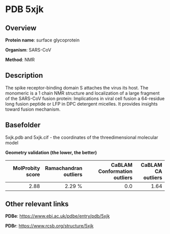 # PDB 5xjk

## Overview

**Protein name**: surface glycoprotein

**Organism**: SARS-CoV

**Method**: NMR

## Description

The spike receptor-binding domain S attaches the virus its host. The monomeric is a 1 chain NMR structure and localization of a large fragment of the SARS-CoV fusion protein: Implications in viral cell fusion a 64-residue long fusion peptide or LFP in DPC detergent micelles. It provides insights toward fusion mechanism.

## Basefolder

5xjk.pdb and 5xjk.cif - the coordinates of the threedimensional molecular model




**Geometry validation (the lower, the better)**

|   |**MolProbity<br>score**| **Ramachandran<br>outliers** | **CaBLAM<br>Conformation outliers** | **CaBLAM<br>CA outliers** |
|---|-------------:|----------------:|----------------:|----------------:|
||  2.88|  2.29 %|0.0|1.64|


## Other relevant links 
**PDBe**:  https://www.ebi.ac.uk/pdbe/entry/pdb/5xjk
 
**PDBr**: https://www.rcsb.org/structure/5xjk 
